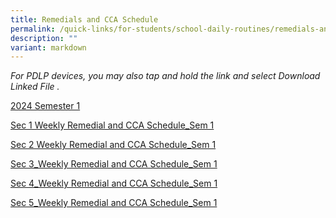 ```yaml
---
title: Remedials and CCA Schedule
permalink: /quick-links/for-students/school-daily-routines/remedials-and-cca-schedule/
description: ""
variant: markdown
---
```

_For PDLP devices, you may also tap and hold the link and select Download Linked File ._

<u>2024 Semester 1</u> <br>


[Sec 1 Weekly Remedial and CCA Schedule_Sem 1](/files/Sec_1_Weekly_Remedial_CCA_Routine_2024_semester_1__22_Dec_2023_.pdf)



[Sec 2 Weekly Remedial and CCA Schedule_Sem 1](/files/Sec_2_Weekly_Remedial_CCA_Routine_2024_semester_1__22_Dec_2023_.pdf)




[Sec 3_Weekly Remedial and CCA Schedule_Sem 1](/files/Sec_3_Weekly_Remedial_CCA_Routine_2024_semester_1__22_Dec_2023_.pdf)



[Sec 4_Weekly Remedial and CCA Schedule_Sem 1](/files/Sec_4_Weekly_Remedial_CCA_Routine_2024_semester_1__22_Dec_2023_.pdf)



[Sec 5_Weekly Remedial and CCA Schedule_Sem 1](/files/Sec_5_Weekly_Remedial_CCA_Routine_2024_semester_1__22_Dec_2023_.pdf)